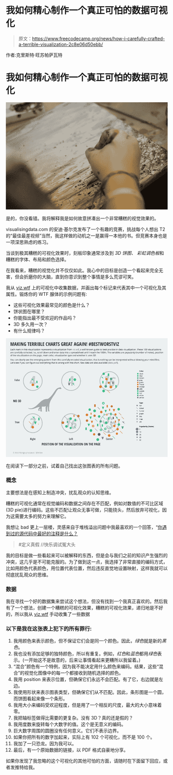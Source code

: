 # 我如何精心制作一个真正可怕的数据可视化

> 原文：<https://www.freecodecamp.org/news/how-i-carefully-crafted-a-terrible-visualization-2c8e06d50ebb/>

作者:克里斯特·旺苏帕萨瓦特

# 我如何精心制作一个真正可怕的数据可视化

![1*0u_09uNk77XdqOctXLk9MA](img/8d12b3f9ae7720d9b876e639a0874b14.png)

是的，你没看错。我将解释我是如何故意拼凑出一个非常糟糕的视觉效果的。

visualisingdata.com 的安迪·基尔克发布了一个有趣的竞赛，挑战每个人想出 T2 的“最佳最差视频”当然，我这样做的动机之一是赢得一本他的书。但竞赛本身也是一项深思熟虑的练习。

当谈到极其糟糕的可视化效果时，刻板印象通常涉及到 *3D 饼图、* *彩虹调色板*和糟糕的字体、布局和颜色选择。

在我看来，糟糕的视觉化并不仅仅如此。我心中的目标是创造一个看起来完全无害，但会折磨你的大脑，直到你意识到整个事情是多么荒谬可笑。

我从 [viz.wtf](http://viz.wtf/) 上的可视化中收集数据，并画出每个标记来代表其中一个可视化及其属性。锻炼你的 WTF 腺体的示例问题有:

*   这些可视化效果最常见的颜色是什么？
*   饼状图在哪里？
*   你能指出最不受欢迎的作品吗？
*   3D 多久用一次？
*   有什么规律吗？

![1*Q-tJ3MgDqZqH5eU7CsJzWQ](img/5ba590749f8c6d995c21fd496a222251.png)

在阅读下一部分之前，试着自己找出这张图表的所有问题。

### 概念

主要想法是在感知上制造冲突，扰乱观众的认知思维。

糟糕的可视化通常在视觉编码和数据之间存在不匹配，例如对数值的不可比区域(3D pie)进行编码。这些不匹配让观众无事可做，只能挠头，然后放弃可视化，因为这需要太多的努力来理解它。

我想让 bad 更上一层楼，灵感来自于堆栈溢出问题中我最喜欢的一个回答，“[你遇到过的源代码中最好的注释是什么？](http://stackoverflow.com/questions/184618/what-is-the-best-comment-in-source-code-you-have-ever-encountered)

> #定义真假
> //快乐调试冤大头

我的目标是做一些看起来可以被解释的东西，但是会与我们之前的知识产生强烈的冲突，这几乎是不可能克服的。为了做到这一点，我选择了非常直接的编码方式，比如用颜色代表颜色，用位置代表位置，然后违反直觉地设置映射，这样我就可以彻底扰乱观众的思维。

### 数据

我在寻找一个好的数据集来尝试这个想法，但没有找到一个我真正喜欢的。然后我有了一个想法，创建一个糟糕的可视化效果，糟糕的可视化效果，递归地是不好的，所以我从 [viz.wtf](http://viz.wtf/) 手动收集了一些数据

### 以下是我在这张表上犯下的所有罪行:

1.  我用颜色来表示颜色，但不保证它们会是同一个颜色。因此，*绿色*就是新的*黑色*。
2.  我也没有添加足够的独特颜色，所以有重复。例如，*红色*和*蓝色*都用*绿色*表示。(一开始这不是故意的，后来让事情看起来更糟所以我留着。)
3.  “混合”颜色有一个特例，因为我不能决定用什么颜色来编码。结果，这些“混合”的视觉化图像中的每一个都接收到随机选择的颜色。
4.  我用 position 来表示位置，但确保它们永远不会匹配。有了它，右边就是左边。
5.  我使用形状来表示图表类型，但确保它们从不匹配。因此，条形图是一个圆，而饼图看起来像一个条形。
6.  我用大小来编码受欢迎程度，但是用了一个相反的尺度，最大的大小意味着零。
7.  我把轴标签做得比需要的更复杂。没有 3D？真的还是假的？
8.  我用度数来旋转每个大数字的值。这个是无意义的编码。
9.  巨大数字周围的圆圈没有任何意义。它们不表示边界。
10.  如果你把所有的数字加起来，实际上有 102 个可视化，而不是 100 个。
11.  我加了一只恐龙。因为我可以。
12.  最后，有一个原始数据的链接，以 PDF 格式自豪地分享。

如果你发现了我忽略的这个可视化的其他可怕的方面，请随时在下面留下回应，或者发推特给我。